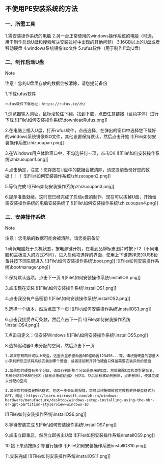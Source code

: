 ## 不使用PE安装系统的方法
### 一、所需工具
1.需安装操作系统的电脑
2.另一台正常使用的windows操作系统的电脑（可选，用于制作启动U盘和搜索解决安装过程中出现的其他问题）
3.16GB以上的U盘或者移动硬盘
4.windows系统镜像iso文件
5.rufus软件（用于制作启动U盘）
### 二、制作启动U盘
> [!NOTE]
> 注意！您的U盘里存放的数据会被清除，请您提前备份

1.下载rufus软件
```
rufus软件下载地址：https://rufus.ie/zh/
```
1.浏览器输入网址，鼠标滚轮往下翻，找到下载，点击任意链接（蓝色字体）进行下载
![[File\如何安装操作系统\downloadRufus.png]]

2.在电脑上插入U盘，打开rufus软件，点击选择，在弹出的窗口中选择您下载好的windows系统镜像ISO文件，其他设置保持默认，然后点击开始
![[File\如何安装操作系统\zhizuoupan.png]]

3.在Windows用户体验窗口中，不勾选任何一项，点击OK
![[File\如何安装操作系统\zhizuoupan1.png]]

4.点击确定，注意！您存放在U盘中的数据会被清除，请您提前备份好您的数据！！！
![[File\如何安装操作系统\zhizuoupan2.png]]

5.等待完成
![[File\如何安装操作系统\zhizuoupan3.png]]

6.提示准备就绪，这时您已经完成了启动u盘的制作，现在可以拔掉U盘，开始给需安装操作系统的电脑安装系统了
![[File\如何安装操作系统\zhizuoupan4.png]]

### 三、安装操作系统
> [!NOTE]
> 注意！您电脑的数据可能会被清除，请您提前备份

1.确保电脑处于关机状态，按电源键开机，在看到品牌标志图片时按下f2（不同电脑和主板进入的方式不同），进入启动项选择的界面，使用上下键选择您的USB设备并按下回车键进入
![[File\如何安装操作系统\boot.png]]
![[File\如何安装操作系统\bootmanager.png]]

2.保持默认选项，点击下一页
![[File\如何安装操作系统\installOS.png]]

3.点击现在安装
![[File\如何安装操作系统\installOS1.png]]

4.点击我没有产品密钥
![[File\如何安装操作系统\installOS2.png]]

5.选择一个版本，然后点击下一页
![[File\如何安装操作系统\installOS3.png]]

6.点击我接受许可条款，然后点击下一页
![[File\如何安装操作系统\installOS4.png]]

7.点击自定义：仅安装Windows
![[File\如何安装操作系统\installOS5.png]]

8.选择驱动器0 未分配的空间，然后点击下一页
```
1.如果您有两块或以上硬盘，这里会显示驱动器0和驱动器123456...等，请根据硬盘的容量大小来判断您应该将系统安装到哪个硬盘，或者提前断开其他硬盘只保留需要安装系统的硬盘

2.如果您的硬盘有多个分区，请自行判断那个分区是原来的C盘，然后删除C盘和类型是恢复、系统分区和MSR的分区（鼠标点击驱动器X 分区X，然后鼠标移动到删除，点击删除），使其变成未分配的空间

3.如果您的硬盘是MBR格式，在这一步会出现报错，您可以根据微软官方教程转换硬盘格式为GPT，网址：https://learn.microsoft.com/zh-cn/windows-hardware/manufacture/desktop/windows-setup-installing-using-the-mbr-or-gpt-partition-style?view=windows-10
```
![[File\如何安装操作系统\installOS6.png]]

8.等待安装完成
![[File\如何安装操作系统\installOS7.png]]

9.点击立即重启，然后立即拔出U盘
![[File\如何安装操作系统\installOS9.png]]

10.接下来请按照引导自行操作
![[File\如何安装操作系统\installOS10.png]]

11.安装完成
![[File\如何安装操作系统\installOS11.png]]

